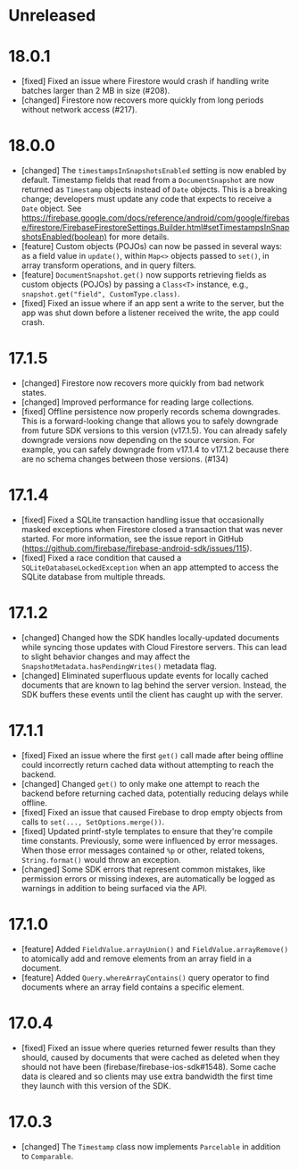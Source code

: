 # Unreleased

# 18.0.1
- [fixed] Fixed an issue where Firestore would crash if handling write batches
  larger than 2 MB in size (#208).
- [changed] Firestore now recovers more quickly from long periods without
  network access (#217).

# 18.0.0
- [changed] The `timestampsInSnapshotsEnabled` setting is now enabled by
  default. Timestamp fields that read from a `DocumentSnapshot` are now
  returned as `Timestamp` objects instead of `Date` objects. This is a breaking
  change; developers must update any code that expects to receive a `Date`
  object. See https://firebase.google.com/docs/reference/android/com/google/firebase/firestore/FirebaseFirestoreSettings.Builder.html#setTimestampsInSnapshotsEnabled(boolean) for more details.
- [feature] Custom objects (POJOs) can now be passed in several ways: as a
  field value in `update()`, within `Map<>` objects passed to `set()`, in array
  transform operations, and in query filters.
- [feature] `DocumentSnapshot.get()` now supports retrieving fields as
  custom objects (POJOs) by passing a `Class<T>` instance, e.g.,
  `snapshot.get("field", CustomType.class)`.
- [fixed] Fixed an issue where if an app sent a write to the server, but the
  app was shut down before a listener received the write, the app could crash.

# 17.1.5
- [changed] Firestore now recovers more quickly from bad network states.
- [changed] Improved performance for reading large collections.
- [fixed] Offline persistence now properly records schema downgrades. This is a
  forward-looking change that allows you to safely downgrade from future SDK
  versions to this version (v17.1.5). You can already safely downgrade versions
  now depending on the source version. For example, you can safely downgrade
  from v17.1.4 to v17.1.2 because there are no schema changes between those
  versions. (#134)

# 17.1.4
- [fixed] Fixed a SQLite transaction handling issue that occasionally masked
  exceptions when Firestore closed a transaction that was never started. For
  more information, see the issue report in GitHub (https://github.com/firebase/firebase-android-sdk/issues/115).
- [fixed] Fixed a race condition that caused a `SQLiteDatabaseLockedException`
  when an app attempted to access the SQLite database from multiple threads.

# 17.1.2
- [changed] Changed how the SDK handles locally-updated documents while syncing
  those updates with Cloud Firestore servers. This can lead to slight behavior
  changes and may affect the `SnapshotMetadata.hasPendingWrites()` metadata
  flag.
- [changed] Eliminated superfluous update events for locally cached documents
  that are known to lag behind the server version. Instead, the SDK buffers
  these events until the client has caught up with the server.

# 17.1.1
- [fixed] Fixed an issue where the first `get()` call made after being offline
  could incorrectly return cached data without attempting to reach the backend.
- [changed] Changed `get()` to only make one attempt to reach the backend before
  returning cached data, potentially reducing delays while offline.
- [fixed] Fixed an issue that caused Firebase to drop empty objects from calls
  to `set(..., SetOptions.merge())`.
- [fixed] Updated printf-style templates to ensure that they're compile time
  constants. Previously, some were influenced by error messages. When those
  error messages contained `%p` or other, related tokens, `String.format()`
  would throw an exception.
- [changed] Some SDK errors that represent common mistakes, like permission
  errors or missing indexes, are automatically be logged as warnings in addition
  to being surfaced via the API.

# 17.1.0
- [feature] Added `FieldValue.arrayUnion()` and `FieldValue.arrayRemove()` to
  atomically add and remove elements from an array field in a document.
- [feature] Added `Query.whereArrayContains()` query operator to find documents
  where an array field contains a specific element.

# 17.0.4
- [fixed] Fixed an issue where queries returned fewer results than they should,
  caused by documents that were cached as deleted when they should not have
  been (firebase/firebase-ios-sdk#1548). Some cache data is cleared and so
  clients may use extra bandwidth the first time they launch with this version
  of the SDK.

# 17.0.3
- [changed] The `Timestamp` class now implements `Parcelable` in addition to
  `Comparable`.
